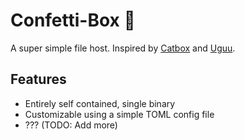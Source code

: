 # Confetti-Box 🎉
A super simple file host. Inspired by [Catbox](https://catbox.moe) and [Uguu](https://uguu.se).

## Features
- Entirely self contained, single binary
- Customizable using a simple TOML config file
- ??? (TODO: Add more)
